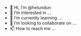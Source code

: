 - 👋 Hi, I’m @helundun
- 👀 I’m interested in ...
- 🌱 I’m currently learning ...
- 💞️ I’m looking to collaborate on ...
- 📫 How to reach me ...

<!---
helundun/helundun is a ✨ special ✨ repository because its `README.md` (this file) appears on your GitHub profile.
You can click the Preview link to take a look at your changes.
--->
